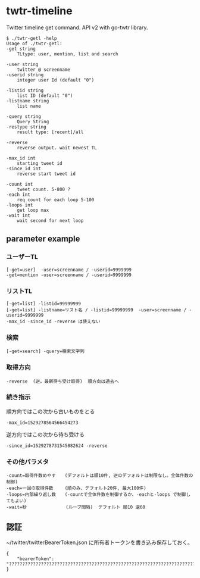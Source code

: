 # twtr-timeline
Twitter timeline get command. API v2 with go-twtr library.

~~~
$ ./twtr-getl -help
Usage of ./twtr-getl:
-get string
	TLtype: user, mention, list and search

-user string
	twitter @ screenname
-userid string
	integer user Id (default "0")

-listid string
	list ID (default "0")
-listname string
	list name

-query string
	Query String
-restype string
	result type: [recent]/all

-reverse
	reverse output. wait newest TL

-max_id int
	starting tweet id
-since_id int
	reverse start tweet id

-count int
	tweet count. 5-800 ?
-each int
	req count for each loop 5-100
-loops int
	get loop max
-wait int
	wait second for next loop
~~~


## parameter example
### ユーザーTL
    [-get=user]  -user=screenname / -userid=9999999
    -get=mention -user=screenname / -userid=9999999

### リストTL
    [-get=list] -listid=99999999
    [-get=list] -listname=リスト名 / -listid=99999999  -user=screenname / -userid=9999999
    -max_id -since_id -reverse は使えない

### 検索
	[-get=search] -query=検索文字列

### 取得方向
    -reverse  (逆。最新待ち受け取得)  順方向は過去へ

### 続き指示
順方向ではこの次から古いものをとる

    -max_id=1529278564566454273

逆方向ではこの次から待ち受ける

    -since_id=1529278731545882624 -reverse

### その他パラメタ
    -count=取得件数めやす　　(デフォルトは順10件, 逆のデフォルトは制限なし。全体件数の制御)
    -each=一回の取得件数　 　(順のみ、デフォルト20件, 最大100件)
    -loops=内部繰り返し数　　(-countで全体件数を制御するか、-eachと-loops で制御してもよい)
    -wait=秒             　(ループ間隔)  デフォルト 順10 逆60

## 認証
~/twitter/twitterBearerToken.json に所有者トークンを書き込み保存しておく。

~~~	
{
    "bearerToken": "????????????????????????????????????????????????????????????????????????????????????????????????????????????????"
}
~~~	
